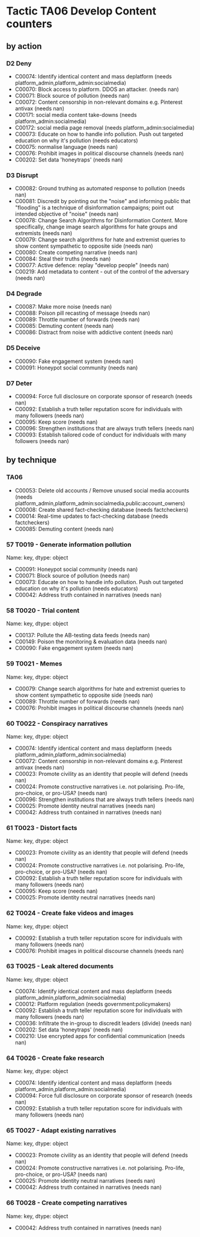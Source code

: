 # Tactic TA06 Develop Content counters

## by action


### D2 Deny
* C00074: Identify identical content and mass deplatform (needs platform_admin,platform_admin:socialmedia)
* C00070: Block access to platform. DDOS an attacker. (needs nan)
* C00071: Block source of pollution (needs nan)
* C00072: Content censorship in non-relevant domains e.g. Pinterest antivax (needs nan)
* C00171: social media content take-downs (needs platform_admin:socialmedia)
* C00172: social media page removal (needs platform_admin:socialmedia)
* C00073: Educate on how to handle info pollution. Push out targeted education on why it's pollution (needs educators)
* C00075: normalise language (needs nan)
* C00076: Prohibit images in political discourse channels (needs nan)
* C00202: Set data 'honeytraps' (needs nan)

### D3 Disrupt
* C00082: Ground truthing as automated response to pollution (needs nan)
* C00081: Discredit by pointing out the "noise" and informing public that "flooding" is a technique of disinformation campaigns; point out intended objective of "noise" (needs nan)
* C00078: Change Search Algorithms for Disinformation Content. More specifically, change image search algorithms for hate groups and extremists (needs nan)
* C00079: Change search algorithms for hate and extremist queries to show content sympathetic to opposite side (needs nan)
* C00080: Create competing narrative (needs nan)
* C00084: Steal their truths (needs nan)
* C00077: Active defence: replay "develop people" (needs nan)
* C00219: Add metadata to content - out of the control of the adversary (needs nan)

### D4 Degrade
* C00087: Make more noise (needs nan)
* C00088: Poison pill recasting of message (needs nan)
* C00089: Throttle number of forwards (needs nan)
* C00085: Demuting content (needs nan)
* C00086: Distract from noise with addictive content (needs nan)

### D5 Deceive
* C00090: Fake engagement system (needs nan)
* C00091: Honeypot social community (needs nan)

### D7 Deter
* C00094: Force full disclosure on corporate sponsor of research (needs nan)
* C00092: Establish a truth teller reputation score for individuals with many followers (needs nan)
* C00095: Keep score (needs nan)
* C00096: Strengthen institutions that are always truth tellers (needs nan)
* C00093: Establish tailored code of conduct for individuals with many followers (needs nan)

## by technique


### TA06
* C00053: Delete old accounts / Remove unused social media accounts (needs platform_admin,platform_admin:socialmedia,public:account_owners)
* C00008: Create shared fact-checking database (needs factcheckers)
* C00014: Real-time updates to fact-checking database (needs factcheckers)
* C00085: Demuting content (needs nan)

### 57    T0019 - Generate information pollution
Name: key, dtype: object
* C00091: Honeypot social community (needs nan)
* C00071: Block source of pollution (needs nan)
* C00073: Educate on how to handle info pollution. Push out targeted education on why it's pollution (needs educators)
* C00042: Address truth contained in narratives (needs nan)

### 58    T0020 - Trial content
Name: key, dtype: object
* C00137: Pollute the AB-testing data feeds (needs nan)
* C00149: Poison the monitoring & evaluation data (needs nan)
* C00090: Fake engagement system (needs nan)

### 59    T0021 - Memes
Name: key, dtype: object
* C00079: Change search algorithms for hate and extremist queries to show content sympathetic to opposite side (needs nan)
* C00089: Throttle number of forwards (needs nan)
* C00076: Prohibit images in political discourse channels (needs nan)

### 60    T0022 - Conspiracy narratives
Name: key, dtype: object
* C00074: Identify identical content and mass deplatform (needs platform_admin,platform_admin:socialmedia)
* C00072: Content censorship in non-relevant domains e.g. Pinterest antivax (needs nan)
* C00023: Promote civility as an identity that people will defend (needs nan)
* C00024: Promote constructive narratives i.e. not polarising.  Pro-life, pro-choice, or pro-USA? (needs nan)
* C00096: Strengthen institutions that are always truth tellers (needs nan)
* C00025: Promote identity neutral narratives (needs nan)
* C00042: Address truth contained in narratives (needs nan)

### 61    T0023 - Distort facts
Name: key, dtype: object
* C00023: Promote civility as an identity that people will defend (needs nan)
* C00024: Promote constructive narratives i.e. not polarising.  Pro-life, pro-choice, or pro-USA? (needs nan)
* C00092: Establish a truth teller reputation score for individuals with many followers (needs nan)
* C00095: Keep score (needs nan)
* C00025: Promote identity neutral narratives (needs nan)

### 62    T0024 - Create fake videos and images
Name: key, dtype: object
* C00092: Establish a truth teller reputation score for individuals with many followers (needs nan)
* C00076: Prohibit images in political discourse channels (needs nan)

### 63    T0025 - Leak altered documents
Name: key, dtype: object
* C00074: Identify identical content and mass deplatform (needs platform_admin,platform_admin:socialmedia)
* C00012: Platform regulation (needs government:policymakers)
* C00092: Establish a truth teller reputation score for individuals with many followers (needs nan)
* C00036: Infiltrate the in-group to discredit leaders (divide) (needs nan)
* C00202: Set data 'honeytraps' (needs nan)
* C00210: Use encrypted apps for confidential communication (needs nan)

### 64    T0026 - Create fake research
Name: key, dtype: object
* C00074: Identify identical content and mass deplatform (needs platform_admin,platform_admin:socialmedia)
* C00094: Force full disclosure on corporate sponsor of research (needs nan)
* C00092: Establish a truth teller reputation score for individuals with many followers (needs nan)

### 65    T0027 - Adapt existing narratives
Name: key, dtype: object
* C00023: Promote civility as an identity that people will defend (needs nan)
* C00024: Promote constructive narratives i.e. not polarising.  Pro-life, pro-choice, or pro-USA? (needs nan)
* C00025: Promote identity neutral narratives (needs nan)
* C00042: Address truth contained in narratives (needs nan)

### 66    T0028 - Create competing narratives
Name: key, dtype: object
* C00042: Address truth contained in narratives (needs nan)

